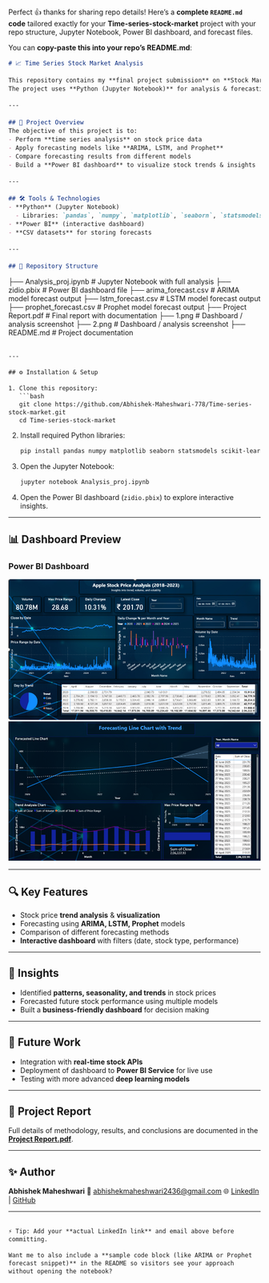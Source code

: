 Perfect 👍 thanks for sharing repo details!
Here’s a **complete `README.md` code** tailored exactly for your **Time-series-stock-market** project with your repo structure, Jupyter Notebook, Power BI dashboard, and forecast files.

You can **copy-paste this into your repo’s README.md**:

```markdown
# 📈 Time Series Stock Market Analysis  

This repository contains my **final project submission** on **Stock Market Time Series Analysis**.  
The project uses **Python (Jupyter Notebook)** for analysis & forecasting, and **Power BI** for building an interactive dashboard.  

---

## 🚀 Project Overview
The objective of this project is to:
- Perform **time series analysis** on stock price data  
- Apply forecasting models like **ARIMA, LSTM, and Prophet**  
- Compare forecasting results from different models  
- Build a **Power BI dashboard** to visualize stock trends & insights  

---

## 🛠️ Tools & Technologies
- **Python** (Jupyter Notebook)  
  - Libraries: `pandas`, `numpy`, `matplotlib`, `seaborn`, `statsmodels`, `scikit-learn`, `fbprophet`  
- **Power BI** (interactive dashboard)  
- **CSV datasets** for storing forecasts  

---

## 📂 Repository Structure
```

├── Analysis\_proj.ipynb          # Jupyter Notebook with full analysis
├── zidio.pbix                   # Power BI dashboard file
├── arima\_forecast.csv           # ARIMA model forecast output
├── lstm\_forecast.csv            # LSTM model forecast output
├── prophet\_forecast.csv         # Prophet model forecast output
├── Project Report.pdf           # Final report with documentation
├── 1.png                        # Dashboard / analysis screenshot
├── 2.png                        # Dashboard / analysis screenshot
├── README.md                    # Project documentation

````

---

## ⚙️ Installation & Setup

1. Clone this repository:
   ```bash
   git clone https://github.com/Abhishek-Maheshwari-778/Time-series-stock-market.git
   cd Time-series-stock-market
````

2. Install required Python libraries:

   ```bash
   pip install pandas numpy matplotlib seaborn statsmodels scikit-learn fbprophet
   ```

3. Open the Jupyter Notebook:

   ```bash
   jupyter notebook Analysis_proj.ipynb
   ```

4. Open the Power BI dashboard (`zidio.pbix`) to explore interactive insights.

---

## 📊 Dashboard Preview

### Power BI Dashboard

![Dashboard Preview 1](1.png)
![Dashboard Preview 2](2.png)

---

## 🔍 Key Features

* Stock price **trend analysis** & **visualization**
* Forecasting using **ARIMA, LSTM, Prophet** models
* Comparison of different forecasting methods
* **Interactive dashboard** with filters (date, stock type, performance)

---

## 🎯 Insights

* Identified **patterns, seasonality, and trends** in stock prices
* Forecasted future stock performance using multiple models
* Built a **business-friendly dashboard** for decision making

---

## 📌 Future Work

* Integration with **real-time stock APIs**
* Deployment of dashboard to **Power BI Service** for live use
* Testing with more advanced **deep learning models**

---

## 📑 Project Report

Full details of methodology, results, and conclusions are documented in the [**Project Report.pdf**](Project%20Report.pdf).

---

## ✨ Author

**Abhishek Maheshwari**
📧 [abhishekmaheshwari2436@gmail.com](mailto:abhishekmaheshwari2436@gmail.com)
🌐 [LinkedIn](https://linkedin.com/in/your-profile) | [GitHub](https://github.com/Abhishek-Maheshwari-778)

---

```

⚡ Tip: Add your **actual LinkedIn link** and email above before committing.  

Want me to also include a **sample code block (like ARIMA or Prophet forecast snippet)** in the README so visitors see your approach without opening the notebook?
```
